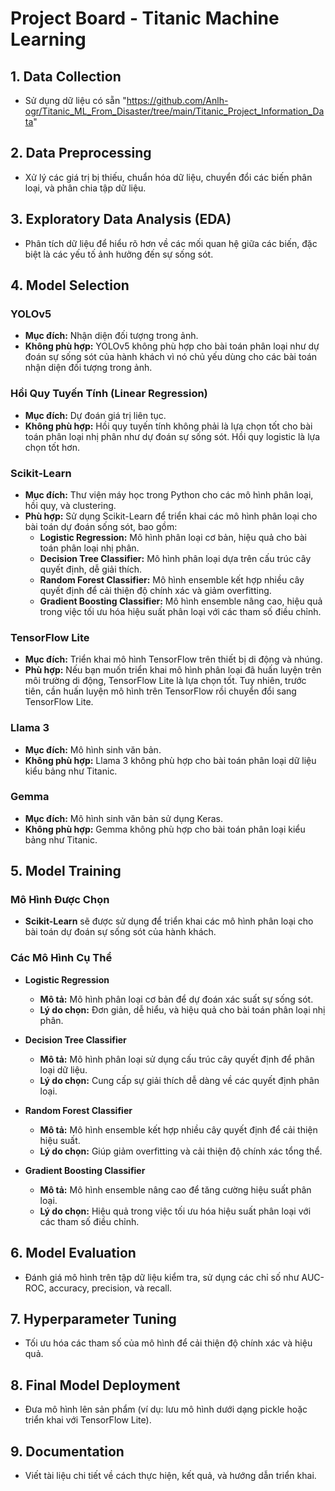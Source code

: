 # Project Board - Titanic Machine Learning

## 1. Data Collection

- Sử dụng dữ liệu có sẵn "https://github.com/Anlh-ogr/Titanic_ML_From_Disaster/tree/main/Titanic_Project_Information_Data"

## 2. Data Preprocessing

- Xử lý các giá trị bị thiếu, chuẩn hóa dữ liệu, chuyển đổi các biến phân loại, và phân chia tập dữ liệu.

## 3. Exploratory Data Analysis (EDA)

- Phân tích dữ liệu để hiểu rõ hơn về các mối quan hệ giữa các biến, đặc biệt là các yếu tố ảnh hưởng đến sự sống sót.

## 4. Model Selection

### **YOLOv5**

- **Mục đích:** Nhận diện đối tượng trong ảnh.
- **Không phù hợp:** YOLOv5 không phù hợp cho bài toán phân loại như dự đoán sự sống sót của hành khách vì nó chủ yếu dùng cho các bài toán nhận diện đối tượng trong ảnh.

### **Hồi Quy Tuyến Tính (Linear Regression)**

- **Mục đích:** Dự đoán giá trị liên tục.
- **Không phù hợp:** Hồi quy tuyến tính không phải là lựa chọn tốt cho bài toán phân loại nhị phân như dự đoán sự sống sót. Hồi quy logistic là lựa chọn tốt hơn.

### **Scikit-Learn**

- **Mục đích:** Thư viện máy học trong Python cho các mô hình phân loại, hồi quy, và clustering.
- **Phù hợp:** Sử dụng Scikit-Learn để triển khai các mô hình phân loại cho bài toán dự đoán sống sót, bao gồm:
  - **Logistic Regression:** Mô hình phân loại cơ bản, hiệu quả cho bài toán phân loại nhị phân.
  - **Decision Tree Classifier:** Mô hình phân loại dựa trên cấu trúc cây quyết định, dễ giải thích.
  - **Random Forest Classifier:** Mô hình ensemble kết hợp nhiều cây quyết định để cải thiện độ chính xác và giảm overfitting.
  - **Gradient Boosting Classifier:** Mô hình ensemble nâng cao, hiệu quả trong việc tối ưu hóa hiệu suất phân loại với các tham số điều chỉnh.

### **TensorFlow Lite**

- **Mục đích:** Triển khai mô hình TensorFlow trên thiết bị di động và nhúng.
- **Phù hợp:** Nếu bạn muốn triển khai mô hình phân loại đã huấn luyện trên môi trường di động, TensorFlow Lite là lựa chọn tốt. Tuy nhiên, trước tiên, cần huấn luyện mô hình trên TensorFlow rồi chuyển đổi sang TensorFlow Lite.

### **Llama 3**

- **Mục đích:** Mô hình sinh văn bản.
- **Không phù hợp:** Llama 3 không phù hợp cho bài toán phân loại dữ liệu kiểu bảng như Titanic.

### **Gemma**

- **Mục đích:** Mô hình sinh văn bản sử dụng Keras.
- **Không phù hợp:** Gemma không phù hợp cho bài toán phân loại kiểu bảng như Titanic.

## 5. Model Training

### Mô Hình Được Chọn

- **Scikit-Learn** sẽ được sử dụng để triển khai các mô hình phân loại cho bài toán dự đoán sự sống sót của hành khách.

### Các Mô Hình Cụ Thể

- **Logistic Regression**

  - **Mô tả:** Mô hình phân loại cơ bản để dự đoán xác suất sự sống sót.
  - **Lý do chọn:** Đơn giản, dễ hiểu, và hiệu quả cho bài toán phân loại nhị phân.
- **Decision Tree Classifier**

  - **Mô tả:** Mô hình phân loại sử dụng cấu trúc cây quyết định để phân loại dữ liệu.
  - **Lý do chọn:** Cung cấp sự giải thích dễ dàng về các quyết định phân loại.
- **Random Forest Classifier**

  - **Mô tả:** Mô hình ensemble kết hợp nhiều cây quyết định để cải thiện hiệu suất.
  - **Lý do chọn:** Giúp giảm overfitting và cải thiện độ chính xác tổng thể.
- **Gradient Boosting Classifier**

  - **Mô tả:** Mô hình ensemble nâng cao để tăng cường hiệu suất phân loại.
  - **Lý do chọn:** Hiệu quả trong việc tối ưu hóa hiệu suất phân loại với các tham số điều chỉnh.

## 6. Model Evaluation

- Đánh giá mô hình trên tập dữ liệu kiểm tra, sử dụng các chỉ số như AUC-ROC, accuracy, precision, và recall.

## 7. Hyperparameter Tuning

- Tối ưu hóa các tham số của mô hình để cải thiện độ chính xác và hiệu quả.

## 8. Final Model Deployment

- Đưa mô hình lên sản phẩm (ví dụ: lưu mô hình dưới dạng pickle hoặc triển khai với TensorFlow Lite).

## 9. Documentation

- Viết tài liệu chi tiết về cách thực hiện, kết quả, và hướng dẫn triển khai.

